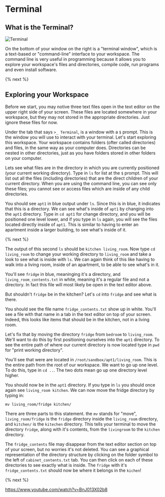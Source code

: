 # Terminal

## What is the Terminal?

![Terminal](http://labs.cs50nestm.net/terminal.gif)

On the bottom of your window on the right is a "terminal window", which is a text-based or "command-line" interface to your workspace. The command line is very useful in programming because it allows you to explore your workspace's files and directories, compile code, run programs and even install software. 

{% next %}

## Exploring your Workspace

Before we start, you may notive three text files open in the text editor on the upper right side of your screen. These files are located somewhere in your workspace, but they may not stored in the appropriate directories. Just ignore these files for now.

Under the tab that says `>_ Terminal`, is a window with a `$` prompt. This is the window you will use to interact with your terminal. Let's start exploring this workspace. Your workspace contains folders (ofter called directories) and files, in the same way as your computer does. Directories can be nested in other directories, just as you have folders stored in other folders on your computer.

Lets see what files are in the directory in which you are currently positioned (your current working directory). Type in `ls` for list at the `$` prompt. This will list out all the files (including directories) that are the direct children of your current directory. When you are using the command line, you can see only these files; you cannot see or access files which are inside of any child directories. 

You should see `apt1` in blue output under `ls`. Since this is in blue, it indicates that this is a directory. We can see what's inside of `apt1` by changing into the `apt1` directory. Type in `cd apt1` for change directory, and you will be positioned one level lower, and if you type in `ls` again, you will see the files located directly inside of `apt1`. This is similar to having to enter an apartment inside a larger building, to see what's inside of it.

{% next %}

The output of this second `ls` should be `kitchen living_room`. Now type `cd living_room` to change your working directory to `living_room` and take a look to see what is inside with `ls`. We can again think of this like having to walk into a living room, inside of an apartment, to be able to see what's in it.

You'll see `fridge` in blue, meaninging it's a directory, and `living_room_contents.txt` in white, meaning it's a regular file and not a directory. In fact this file will most likely be open in the text editor above.

But shouldn't `fridge` be in the kitchen? Let's `cd` into `fridge` and see what is there. 

You should see the file name `fridge_contents.txt` show up in white. You'll see a file with that name in a tab in the text editor on top of your screen. Indeed, this looks like items that should be in the kitchen, not in a living room.

Let's fix that by moving the directory `fridge` from `bedroom` to `living_room`. We'll want to do this by first positioning ourselves into the `apt1` directory. To see the entire path of where our current directory is now located type in `pwd` for "print working directory".

You'll see that were are located in `/root/sandbox/apt1/living_room`. This is the entire path from the root of our workspace. We want to go up one level. To do this, type in `cd ..`. The two dots mean go up one directory level higher.

You should now be in the `apt1` directory. If you type in `ls` you should once again see `living_room kitchen`. We can now move the fridge directory by typing in:

```
mv living_room/fridge kitchen/
```

There are three parts to this statement. the `mv` stands for "move", `living_room/fridge` is the `fridge` directory inside the `living_room` directory, and `kitchen/` is the `kitechen` directory. This tells your terminal to move the  directory `fridge`, along with it's contents, from the `livingroom` to the `kitchen` directory.

The `fridge_contents` file may disappear from the text editor section on top of your screen, but no worries it's not deleted. You can see a graphical representation of the directory structure by clicking on the folder symbol to the left of `cabinet_contents.txt` tab. You can then click on each of these directories to see exactly what is inside. The `fridge` with it's `fridge_contents.txt` should now be where it belongs in the `kichen`!

{% next %}









https://www.youtube.com/watch?v=BnJ013X02b8




